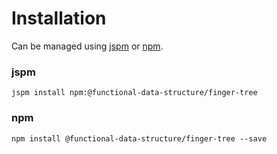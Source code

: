 # Installation

Can be managed using
[jspm](http://jspm.io)
or [npm](https://github.com/npm/npm).

### jspm
```terminal
jspm install npm:@functional-data-structure/finger-tree
```

### npm
```terminal
npm install @functional-data-structure/finger-tree --save
```
